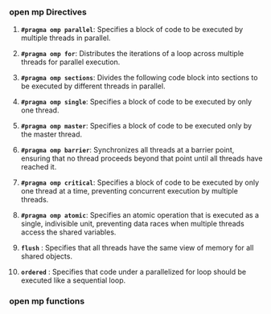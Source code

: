 ### open mp Directives 

1. **`#pragma omp parallel`**: Specifies a block of code to be executed by multiple threads in parallel.

2. **`#pragma omp for`**: Distributes the iterations of a loop across multiple threads for parallel execution.

3. **`#pragma omp sections`**: Divides the following code block into sections to be executed by different threads in parallel.

4. **`#pragma omp single`**: Specifies a block of code to be executed by only one thread.

5. **`#pragma omp master`**: Specifies a block of code to be executed only by the master thread.

6. **`#pragma omp barrier`**: Synchronizes all threads at a barrier point, ensuring that no thread proceeds beyond that point until all threads have reached it.

7. **`#pragma omp critical`**: Specifies a block of code to be executed by only one thread at a time, preventing concurrent execution by multiple threads.

8. **`#pragma omp atomic`**: Specifies an atomic operation that is executed as a single, indivisible unit, preventing data races when multiple threads access the shared variables.

9. **`flush`** : Specifies that all threads have the same view of memory for all shared objects.

10. **`ordered`** : Specifies that code under a parallelized for loop should be executed like a sequential loop.

### open mp functions 


